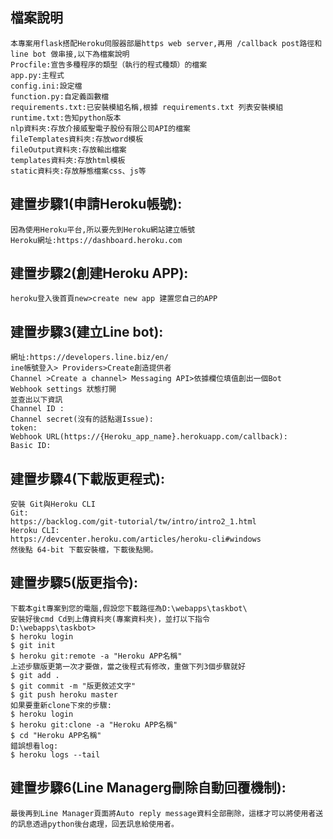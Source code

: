 ## 檔案說明
    本專案用flask搭配Heroku伺服器部屬https web server,再用 /callback post路徑和line bot 做串接,以下為檔案說明
    Procfile:宣告多種程序的類型（執行的程式種類）的檔案
    app.py:主程式
    config.ini:設定檔
    function.py:自定義函數檔
    requirements.txt:已安裝模組名稱,根據 requirements.txt 列表安裝模組
    runtime.txt:告知python版本
    nlp資料夾:存放介接威聖電子股份有限公司API的檔案
    fileTemplates資料夾:存放word模板
    fileOutput資料夾:存放輸出檔案
    templates資料夾:存放html模板
    static資料夾:存放靜態檔案css、js等
## 建置步驟1(申請Heroku帳號):
    因為使用Heroku平台,所以要先到Heroku網站建立帳號
    Heroku網址:https://dashboard.heroku.com
## 建置步驟2(創建Heroku APP):
    heroku登入後首頁new>create new app 建置您自己的APP
## 建置步驟3(建立Line bot):
    網址:https://developers.line.biz/en/
    ine帳號登入> Providers>Create創造提供者
    Channel >Create a channel> Messaging API>依據欄位填值創出一個Bot
    Webhook settings 狀態打開
    並查出以下資訊
    Channel ID :
    Channel secret(沒有的話點選Issue):
    token:
    Webhook URL(https://{Heroku_app_name}.herokuapp.com/callback):
    Basic ID:
## 建置步驟4(下載版更程式):
    安裝 Git與Heroku CLI
    Git:
    https://backlog.com/git-tutorial/tw/intro/intro2_1.html
    Heroku CLI:
    https://devcenter.heroku.com/articles/heroku-cli#windows
    然後點 64-bit 下載安裝檔，下載後點開。
## 建置步驟5(版更指令):
    下載本git專案到您的電腦,假設您下載路徑為D:\webapps\taskbot\
    安裝好後cmd Cd到上傳資料夾(專案資料夾)，並打以下指令
    D:\webapps\taskbot>
    $ heroku login
    $ git init
    $ heroku git:remote -a "Heroku APP名稱"
    上述步驟版更第一次才要做，當之後程式有修改，重做下列3個步驟就好
    $ git add .
    $ git commit -m "版更敘述文字"
    $ git push heroku master
    如果要重新clone下來的步驟:
    $ heroku login
    $ heroku git:clone -a "Heroku APP名稱"
    $ cd "Heroku APP名稱"
    錯誤想看log:
    $ heroku logs --tail
## 建置步驟6(Line Managerg刪除自動回覆機制):
    最後再到Line Manager頁面將Auto reply message資料全部刪除，這樣才可以將使用者送的訊息透過python後台處理，回丟訊息給使用者。


